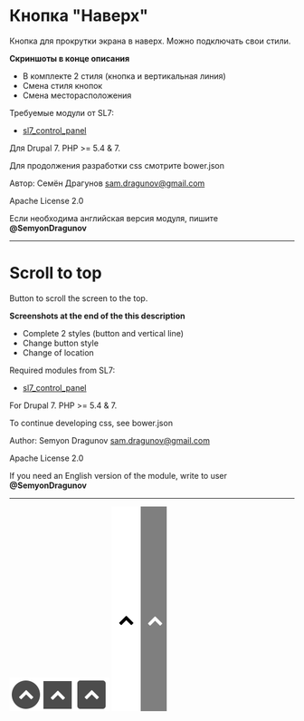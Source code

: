# Кнопка "Наверх"

Кнопка для прокрутки экрана в наверх. Можно подключать свои стили.

**Скриншоты в конце описания**

* В комплекте 2 стиля (кнопка и вертикальная линия)
* Смена стиля кнопок
* Смена месторасположения

Требуемые модули от SL7:
* [sl7_control_panel](https://github.com/SemyonDragunov/sl7_control_panel)

Для Drupal 7. PHP >= 5.4 & 7.

Для продолжения разработки css смотрите bower.json

Автор: Семён Драгунов [sam.dragunov@gmail.com](sam.dragunov@gmail.com)

Apache License 2.0

Если необходима английская версия модуля, пишите **@SemyonDragunov**

***
# Scroll to top

Button to scroll the screen to the top.

**Screenshots at the end of the this description**

* Complete 2 styles (button and vertical line)
* Change button style
* Change of location

Required modules from SL7:
* [sl7_control_panel](https://github.com/SemyonDragunov/sl7_control_panel)

For Drupal 7. PHP >= 5.4 & 7.

To continue developing css, see bower.json

Author: Semyon Dragunov [sam.dragunov@gmail.com](sam.dragunov@gmail.com)

Apache License 2.0

If you need an English version of the module, write to user **@SemyonDragunov**

***
![screenshot](screenshot_1.png)
![screenshot](screenshot_2.png)